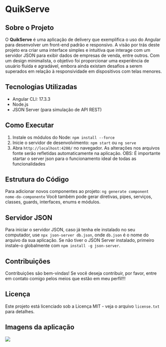 # QuikServe

## Sobre o Projeto
O **QuikServe** é uma aplicação de delivery que exemplifica o uso do Angular para desenvolver um front-end padrão e responsivo. A visão por trás deste projeto era criar uma interface simples e intuitiva que interage com um servidor JSON para exibir dados de empresas de venda, entre outros. Com um design minimalista, o objetivo foi proporcionar uma experiência de usuário fluida e agradável, embora ainda existam desafios a serem superados em relação à responsividade em dispositivos com telas menores.

## Tecnologias Utilizadas
- Angular CLI: 17.3.3
- Node.js
- JSON Server (para simulação de API REST)

## Como Executar
1. Instale os módulos do Node: `npm install --force`
2. Inicie o servidor de desenvolvimento: `npm start` ou `ng serve`
3. Abra `http://localhost:4200/` no navegador.
As alterações nos arquivos fonte serão refletidas automaticamente na aplicação.
OBS: É importante startar o server json para o funcionamento ideal de todas as funcionalidades

## Estrutura do Código
Para adicionar novos componentes ao projeto: `ng generate component nome-do-componente`
Você também pode gerar diretivas, pipes, serviços, classes, guards, interfaces, enums e módulos.

## Servidor JSON
Para iniciar o servidor JSON, caso já tenha ele instalado no seu computador, use `npx json-server db.json`, onde `db.json` é o nome do arquivo da sua aplicação. Se não tiver o JSON Server instalado, primeiro instale-o globalmente com `npm install -g json-server`.

## Contribuições
Contribuições são bem-vindas! Se você deseja contribuir, por favor, entre em contato comigo pelos meios que estão em meu perfil!!!

## Licença
Este projeto está licenciado sob a Licença MIT - veja o arquivo `license.txt` para detalhes.

## Imagens da aplicação
<img src="imagens/Animação.gif">